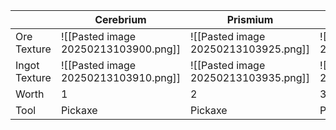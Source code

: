 
|               | Cerebrium                            | Prismium                             | Sylvite                              |
| ------------- | ------------------------------------ | ------------------------------------ | ------------------------------------ |
| Ore Texture   | ![[Pasted image 20250213103900.png]] | ![[Pasted image 20250213103925.png]] | ![[Pasted image 20250213103839.png]] |
| Ingot Texture | ![[Pasted image 20250213103910.png]] | ![[Pasted image 20250213103935.png]] | ![[Pasted image 20250213103820.png]] |
| Worth         | 1                                    | 2                                    | 3                                    |
| Tool          | Pickaxe                              | Pickaxe                              | Pickaxe                              |
